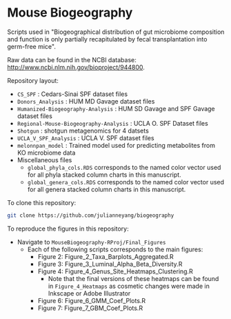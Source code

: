 # Mouse Biogeography 

Scripts used in  "Biogeographical distribution of gut microbiome composition and function is only partially recapitulated by fecal transplantation into germ-free mice".

Raw data can be found in the NCBI database: http://www.ncbi.nlm.nih.gov/bioproject/944800.

Repository layout:
- `CS_SPF` : Cedars-Sinai SPF dataset files 
- `Donors_Analysis` : HUM MD Gavage dataset files
- `Humanized-Biogeography-Analysis` : HUM SD Gavage and SPF Gavage dataset files
- `Regional-Mouse-Biogeography-Analysis` : UCLA O. SPF Dataset files
- `Shotgun` : shotgun metagenomics for 4 datsets
- `UCLA_V_SPF_Analysis` : UCLA V. SPF dataset files
- `melonnpan_model` : Trained model used for predicting metabolites from KO microbiome data 
-  Miscellaneous files    
	- `global_phyla_cols.RDS` corresponds to the named color vector used for all phyla stacked column charts in this manuscript.
	- `global_genera_cols.RDS` corresponds to the named color vector used for all genera stacked column charts in this manuscript.


To clone this repository: 
```bash
git clone https://github.com/julianneyang/biogeography
```

To reproduce the figures in this repository: 

- Navigate to `MouseBiogeography-RProj/Final_Figures`
  - Each of the following scripts corresponds to the main figures:
    - Figure 2: Figure_2_Taxa_Barplots_Aggregated.R
    - Figure 3: Figure_3_Luminal_Alpha_Beta_Diversity.R
    - Figure 4: Figure_4_Genus_Site_Heatmaps_Clustering.R
      - Note that the final versions of these heatmaps can be found in `Figure_4_Heatmaps` as cosmetic changes were made in Inkscape or Adobe Illustrator
    - Figure 6: Figure_6_GMM_Coef_Plots.R
    - Figure 7: Figure_7_GBM_Coef_Plots.R
